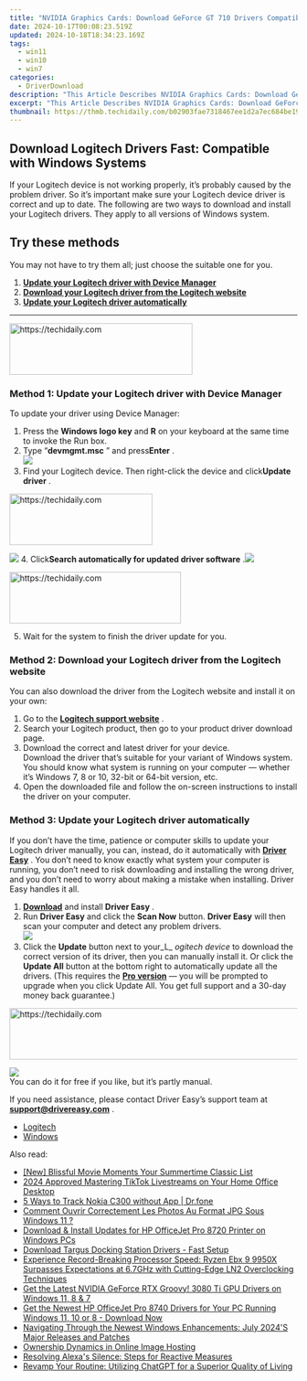 ```yaml
---
title: "NVIDIA Graphics Cards: Download GeForce GT 710 Drivers Compatible with Windows Systems"
date: 2024-10-17T00:08:23.519Z
updated: 2024-10-18T18:34:23.169Z
tags:
  - win11
  - win10
  - win7
categories:
  - DriverDownload
description: "This Article Describes NVIDIA Graphics Cards: Download GeForce GT 710 Drivers Compatible with Windows Systems"
excerpt: "This Article Describes NVIDIA Graphics Cards: Download GeForce GT 710 Drivers Compatible with Windows Systems"
thumbnail: https://thmb.techidaily.com/b02903fae7318467ee1d2a7ec684be197bec9e28a2f1680afb2687afaf4dfa29.jpg
---
```


## Download Logitech Drivers Fast: Compatible with Windows Systems

If your Logitech device is not working properly, it’s probably caused by the problem driver. So it’s important make sure your Logitech device driver is correct and up to date. The following are two ways to download and install your Logitech drivers. They apply to all versions of Windows system.

## Try these methods

You may not have to try them all; just choose the suitable one for you.

1. [**Update your Logitech driver with Device Manager**](https://tools.techidaily.com/drivereasy/download/)
2. [**Download your Logitech driver from the Logitech website**](https://tools.techidaily.com/drivereasy/download/)
3. [**Update your Logitech driver automatically**](https://tools.techidaily.com/drivereasy/download/)

---

<!-- affiliate ads begin -->
<a href="https://aligracehair.sjv.io/c/5597632/2135371/19272" target="_top" id="2135371">
  <img src="//a.impactradius-go.com/display-ad/19272-2135371" border="0" alt="https://techidaily.com" width="320" height="90"/>
</a>
<img height="0" width="0" src="https://aligracehair.sjv.io/i/5597632/2135371/19272" style="position:absolute;visibility:hidden;" border="0" />
<!-- affiliate ads end -->

### Method 1: Update your Logitech driver with Device Manager

To update your driver using Device Manager:

1. Press the **Windows logo key** and **R** on your keyboard at the same time to invoke the Run box.
2. Type “**devmgmt.msc** ” and press**Enter** .  
![](https://images.drivereasy.com/wp-content/uploads/2018/12/img_5c1236ba82cd2.png)
3. Find your Logitech device. Then right-click the device and click**Update driver** .  

<!-- affiliate ads begin -->
<a href="https://aligracehair.sjv.io/c/5597632/2135368/19272" target="_top" id="2135368">
  <img src="//a.impactradius-go.com/display-ad/19272-2135368" border="0" alt="https://techidaily.com" width="250" height="90"/>
</a>
<img height="0" width="0" src="https://aligracehair.sjv.io/i/5597632/2135368/19272" style="position:absolute;visibility:hidden;" border="0" />
<!-- affiliate ads end -->

![](https://images.drivereasy.com/wp-content/uploads/2018/12/img_5c12391c4150d.jpg)
4. Click**Search automatically for updated driver software** .![](https://images.drivereasy.com/wp-content/uploads/2018/12/img_5c12388b6b361.jpg)

<!-- affiliate ads begin -->
<a href="https://aligracehair.sjv.io/c/5597632/1997657/19272" target="_top" id="1997657">
  <img src="//a.impactradius-go.com/display-ad/19272-1997657" border="0" alt="https://techidaily.com" width="300" height="90"/>
</a>
<img height="0" width="0" src="https://aligracehair.sjv.io/i/5597632/1997657/19272" style="position:absolute;visibility:hidden;" border="0" />
<!-- affiliate ads end -->

5. Wait for the system to finish the driver update for you.

### Method 2: Download your Logitech driver from the Logitech website

 You can also download the driver from the Logitech website and install it on your own:

1. Go to the **[Logitech support website](http://support.logitech.com/en%5Fus/home)**  .
2. Search your Logitech product, then go to your product driver download page.
3. Download the correct and latest driver for your device.  
 Download the driver that’s suitable for your variant of Windows system. You should know what system is running on your computer — whether it’s Windows 7, 8 or 10, 32-bit or 64-bit version, etc.
4. Open the downloaded file and follow the on-screen instructions to install the driver on your computer.

### Method 3: Update your Logitech driver automatically

 If you don’t have the time, patience or computer skills to update your Logitech driver manually, you can, instead, do it automatically with **[Driver Easy](https://tools.techidaily.com/drivereasy/download/)**  . You don’t need to know exactly what system your computer is running, you don’t need to risk downloading and installing the wrong driver, and you don’t need to worry about making a mistake when installing. Driver Easy handles it all.

1. [**Download**](https://tools.techidaily.com/drivereasy/download/) and install **Driver Easy** .
2. Run **Driver Easy** and click the **Scan Now** button. **Driver Easy**  will then scan your computer and detect any problem drivers.  
![](https://images.drivereasy.com/wp-content/uploads/2018/10/img_5bd0366bd75a4.jpg)
3. Click the **Update**  button next to your_L_ _ogitech device_ to download the correct version of its driver, then you can manually install it. Or click the **Update All**  button at the bottom right to automatically update all the drivers. (This requires the **[Pro version](https://tools.techidaily.com/drivereasy/download/)**  — you will be prompted to upgrade when you click Update All. You get full support and a 30-day money back guarantee.)  

<!-- affiliate ads begin -->
<a href="https://aligracehair.sjv.io/c/5597632/1938698/19272" target="_top" id="1938698">
  <img src="//a.impactradius-go.com/display-ad/19272-1938698" border="0" alt="https://techidaily.com" width="728" height="90"/>
</a>
<img height="0" width="0" src="https://aligracehair.sjv.io/i/5597632/1938698/19272" style="position:absolute;visibility:hidden;" border="0" />
<!-- affiliate ads end -->

![](https://images.drivereasy.com/wp-content/uploads/2018/12/img_5c123b354cfcd.jpg)  
 You can do it for free if you like, but it’s partly manual.

 If you need assistance, please contact Driver Easy’s support team at **[support@drivereasy.com](https://tools.techidaily.com/drivereasy/download/)**  .

* [Logitech](https://tools.techidaily.com/drivereasy/download/)
* [Windows](https://tools.techidaily.com/drivereasy/download/)

<ins class="adsbygoogle"
     style="display:block"
     data-ad-format="autorelaxed"
     data-ad-client="ca-pub-7571918770474297"
     data-ad-slot="1223367746"></ins>

<ins class="adsbygoogle"
     style="display:block"
     data-ad-client="ca-pub-7571918770474297"
     data-ad-slot="8358498916"
     data-ad-format="auto"
     data-full-width-responsive="true"></ins>

<span class="atpl-alsoreadstyle">Also read:</span>
<div><ul>
<li><a href="https://extra-hints.techidaily.com/new-blissful-movie-moments-your-summertime-classic-list/"><u>[New] Blissful Movie Moments Your Summertime Classic List</u></a></li>
<li><a href="https://tiktok-videos.techidaily.com/2024-approved-mastering-tiktok-livestreams-on-your-home-office-desktop/"><u>2024 Approved Mastering TikTok Livestreams on Your Home Office Desktop</u></a></li>
<li><a href="https://android-location-track.techidaily.com/5-ways-to-track-nokia-c300-without-app-drfone-by-drfone-virtual-android/"><u>5 Ways to Track Nokia C300 without App | Dr.fone</u></a></li>
<li><a href="https://solve-luxury.techidaily.com/comment-ouvrir-correctement-les-photos-au-format-jpg-sous-windows-11/"><u>Comment Ouvrir Correctement Les Photos Au Format JPG Sous Windows 11 ?</u></a></li>
<li><a href="https://hardware-help.techidaily.com/download-and-install-updates-for-hp-officejet-pro-8720-printer-on-windows-pcs/"><u>Download & Install Updates for HP OfficeJet Pro 8720 Printer on Windows PCs</u></a></li>
<li><a href="https://hardware-help.techidaily.com/download-targus-docking-station-drivers-fast-setup/"><u>Download Targus Docking Station Drivers - Fast Setup</u></a></li>
<li><a href="https://hardware-help.techidaily.com/experience-record-breaking-processor-speed-ryzen-ebx-9-9950x-surpasses-expectations-at-67ghz-with-cutting-edge-ln2-overclocking-techniques/"><u>Experience Record-Breaking Processor Speed: Ryzen Ebx 9 9950X Surpasses Expectations at 6.7GHz with Cutting-Edge LN2 Overclocking Techniques</u></a></li>
<li><a href="https://hardware-help.techidaily.com/get-the-latest-nvidia-geforce-rtx-groovy-3080-ti-gpu-drivers-on-windows-11-8-and-7/"><u>Get the Latest NVIDIA GeForce RTX Groovy! 3080 Ti GPU Drivers on Windows 11, 8 & 7</u></a></li>
<li><a href="https://hardware-help.techidaily.com/get-the-newest-hp-officejet-pro-8740-drivers-for-your-pc-running-windows-11-10-or-8-download-now/"><u>Get the Newest HP OfficeJet Pro 8740 Drivers for Your PC Running Windows 11, 10 or 8 - Download Now</u></a></li>
<li><a href="https://techtrends.techidaily.com/navigating-through-the-newest-windows-enhancements-july-2024s-major-releases-and-patches/"><u>Navigating Through the Newest Windows Enhancements: July 2024'S Major Releases and Patches</u></a></li>
<li><a href="https://facebook.techidaily.com/ownership-dynamics-in-online-image-hosting/"><u>Ownership Dynamics in Online Image Hosting</u></a></li>
<li><a href="https://techno-recovery.techidaily.com/resolving-alexas-silence-steps-for-reactive-measures/"><u>Resolving Alexa's Silence: Steps for Reactive Measures</u></a></li>
<li><a href="https://tech-revival.techidaily.com/revamp-your-routine-utilizing-chatgpt-for-a-superior-quality-of-living/"><u>Revamp Your Routine: Utilizing ChatGPT for a Superior Quality of Living</u></a></li>
</ul></div>

